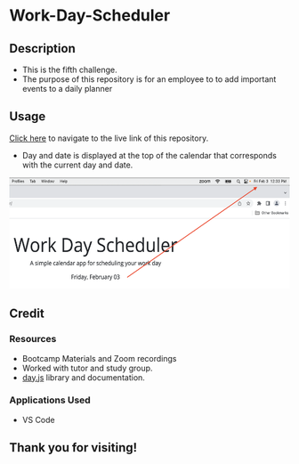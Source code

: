 # Work-Day-Scheduler

## Description

- This is the fifth challenge.
- The purpose of this repository is for an employee to to add important events to a daily planner

## Usage

[Click here](https://hbarry89.github.io/Work-Day-Scheduler/) to navigate to the live link of this repository.

- Day and date is displayed at the top of the calendar that corresponds with the current day and date.

<img src="demo-images/demo1.png" width="600" height="200">

## Credit

### Resources
- Bootcamp Materials and Zoom recordings
- Worked with tutor and study group.
- [day.js](https://day.js.org/docs/en/display/format) library and documentation.

### Applications Used
- VS Code

## Thank you for visiting!

